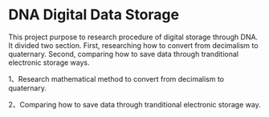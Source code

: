 # DNA Digital Data Storage

This project purpose to research procedure of digital storage through DNA. It divided two section. First, researching how to convert from decimalism to quaternary. Second, comparing how to save data through tranditional electronic storage ways.

1、Research mathematical method to convert from decimalism to quaternary.

2、Comparing how to save data through tranditional electronic storage way.
